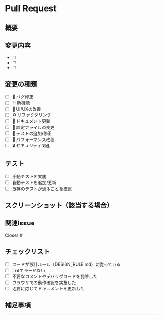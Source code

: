 # Pull Request

## 概要
<!-- このPRで何を実装/修正したか簡潔に説明してください -->

## 変更内容
<!-- 具体的な変更点をリストアップしてください -->
- [ ] 
- [ ] 
- [ ] 

## 変更の種類
<!-- 該当するものにチェックを入れてください -->
- [ ] 🐛 バグ修正
- [ ] ✨ 新機能
- [ ] 💄 UI/UXの改善
- [ ] ♻️ リファクタリング
- [ ] 📝 ドキュメント更新
- [ ] 🔧 設定ファイルの変更
- [ ] 🧪 テストの追加/修正
- [ ] 🚀 パフォーマンス改善
- [ ] 🔒 セキュリティ関連

## テスト
<!-- テスト方法や確認事項を記載してください -->
- [ ] 手動テストを実施
- [ ] 自動テストを追加/更新
- [ ] 既存のテストが通ることを確認

## スクリーンショット（該当する場合）
<!-- UIの変更がある場合は、Before/Afterのスクリーンショットを添付してください -->

## 関連Issue
<!-- 関連するIssueがあれば記載してください -->
Closes #

## チェックリスト
- [ ] コードが設計ルール（DESIGN_RULE.md）に従っている
- [ ] Lintエラーがない
- [ ] 不要なコメントやデバッグコードを削除した
- [ ] ブラウザでの動作確認を実施した
- [ ] 必要に応じてドキュメントを更新した

## 補足事項
<!-- その他、レビュー時に注意してほしい点や背景情報があれば記載してください -->

---

<!-- for GitHub Copilot review rule -->
<!--
レビューする際には、以下のprefix(接頭辞)をつけてください
[must]  
[imo] (in my opinion)  
[nits](nitpick) 
[ask]  
[fyi]

レビューの品質向上のため、以下の基準に従ってコメントしてください：

【必須レビュー項目】（必ずコメントすべき問題）
- セキュリティ脆弱性（XSS、SQLインジェクション、認証不備など）
- メモリリーク、無限ループなどの重大なバグ
- パフォーマンスを著しく悪化させる処理
- データ損失の可能性がある処理
- 本番環境で障害を起こす可能性のあるコード

【判断基準】（以下に該当する場合のみコメント）
1. 機能要件を満たしていない場合
2. エラーハンドリングが不適切で例外が発生する可能性
3. ビジネスロジックに明らかな誤りがある場合
4. コードの保守性を著しく下げる実装（可読性、拡張性）
5. 既存の設計原則やアーキテクチャから大きく逸脱している場合

【コメント不要】（以下は指摘しない）
- 個人の好みやスタイルの違い（フォーマッタで解決可能なもの）
- 軽微な命名の改善提案（機能に影響しない場合）
- 「良い実装ですね」「問題ありません」などの承認コメント
- 既にLintルールで検出される問題
- 動作に影響しない小さなリファクタリング提案
- PRの説明文に既に記載されている内容の確認

【コメント形式】
- 問題を指摘するだけでなく、具体的な解決策も提示する
- 「〜すべきです」ではなく「〜することで〜の問題を解決できます」の形で書く
- コードサンプルを含める（可能な場合）

【LLM as a Judge: セルフチェック必須】
コメントを投稿する前に、以下の評価基準で自分のコメントを100点満点で採点してください：

■ 評価基準（各20点満点）
1. 【必要性】: このコメントは本当に必要か？（20点）
   - 機能やセキュリティに影響する: 20点
   - 保守性に大きく影響する: 15点
   - 軽微だが価値がある: 10点
   - 不要なコメント: 0点

2. 【具体性】: 解決策が具体的で実行可能か？（20点）
   - コードサンプル付きの具体的解決策: 20点
   - 明確な修正方法の提示: 15点
   - 改善方向性の提示: 10点
   - 抽象的な指摘のみ: 5点

3. 【建設性】: 開発者の成長に寄与するか？（20点）
   - 学習価値が高い指摘: 20点
   - 良い実装パターンの提示: 15点
   - 理由の説明付き: 10点
   - 批判のみで学びがない: 0点

4. 【正確性】: 指摘内容が技術的に正しいか？（20点）
   - 完全に正確: 20点
   - おおむね正確: 15点
   - 一部不正確: 10点
   - 間違った指摘: 0点

5. 【効率性】: レビュー時間を有効活用しているか？（20点）
   - 重要な問題の指摘: 20点
   - 中程度の重要性: 15点
   - 軽微だが価値あり: 10点
   - 時間の無駄: 0点

■ 投稿基準
- 90点以上: 即座に投稿
- 70-89点: 改善してから投稿
- 70点未満: 投稿しない（削除）

■ 改善プロセス
70-89点のコメントは以下を実行：
1. 低得点の項目を特定
2. より具体的な解決策を追加
3. 学習価値を高める説明を追加
4. 再評価して90点以上になるまで改善
5. 改善できない場合は投稿しない
-->
<!-- for GitHub Copilot review  rule-->

<!-- I want to review in Japanese. -->

